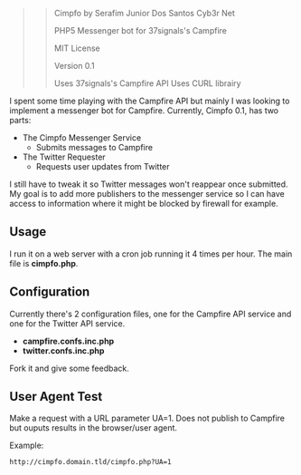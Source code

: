 >> Cimpfo by Serafim Junior Dos Santos Cyb3r Net
>>
>> PHP5 Messenger bot for 37signals's Campfire
>> 
>> MIT License
>>
>> Version 0.1
>> 
>> Uses 37signals's Campfire API
>> Uses CURL librairy

I spent some time playing with the Campfire API but mainly I was looking to implement a messenger bot for Campfire. Currently, Cimpfo 0.1, has two parts:

* The Cimpfo Messenger Service
	* Submits messages to Campfire
* The Twitter Requester
	* Requests user updates from Twitter

I still have to tweak it so Twitter messages won't reappear once submitted. My goal is to add more publishers to the messenger service so I can 
have access to information where it might be blocked by firewall for example.

## Usage

I run it on a web server with a cron job running it 4 times per hour. The main file is **cimpfo.php**.

## Configuration

Currently there's 2 configuration files, one for the Campfire API service and one for the Twitter API service.

* **campfire.confs.inc.php**
* **twitter.confs.inc.php**

Fork it and give some feedback.

## User Agent Test

Make a request with a URL parameter UA=1. Does not publish to Campfire but ouputs results in the browser/user agent.

Example:

    http://cimpfo.domain.tld/cimpfo.php?UA=1
